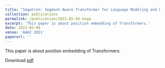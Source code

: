 ```yaml
---
title: "Segatron: Segment-Aware Transformer for Language Modeling and Understanding"
collection: publications
permalink: /publication/2021-02-04-Sega
excerpt: 'This paper is about position embedding of Transformers.'
date: 2021-02-04
venue: 'AAAI 2021'
paperurl: ''
---
```

This paper is about position embedding of Transformers.

Download [pdf](http://amyxie361.github.io/files/AAAI-10197.BaiH.pdf)

